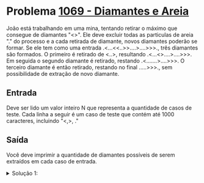 # Problema [1069 - Diamantes e Areia](https://www.beecrowd.com.br/judge/pt/problems/view/1069)

João está trabalhando em uma mina, tentando retirar o máximo que consegue de diamantes "<>". Ele deve excluir todas as particulas de areia "." do processo e a cada retirada de diamante, novos diamantes poderão se formar. Se ele tem como uma entrada .<...<<..>>....>....>>>., três diamantes são formados. O primeiro é retirado de <..>, resultando  .<...<>....>....>>>. Em seguida o segundo diamante é retirado, restando .<.......>....>>>. O terceiro diamante é então retirado, restando no final .....>>>., sem possibilidade de extração de novo diamante.

## Entrada
Deve ser lido um valor inteiro N que representa a quantidade de casos de teste. Cada linha a seguir é um caso de teste que contém até 1000 caracteres, incluindo "<,>, ."

## Saída
Você deve imprimir a quantidade de diamantes possíveis de serem extraídos em cada caso de entrada.


<details>
  <summary>Solução 1:</summary>


  A solução para esse problema envolve manter uma contagem de '<' abertos, e sempre que tem um fechamento ('>') é decrementado a contagem, e incrementado o numero de diamantes. Se a contagem for zero e encontrar um fechamento, então não é decrementado e nem incrementado numero de diamante. 


</details>